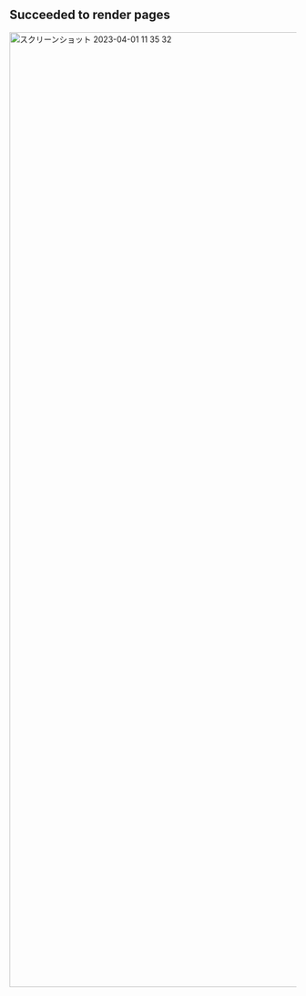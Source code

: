 ## Succeeded to render pages

<img width="1675" alt="スクリーンショット 2023-04-01 11 35 32" src="https://user-images.githubusercontent.com/15997287/229261850-4d1a031b-ae8e-4c61-a337-e595c714de0e.png">
